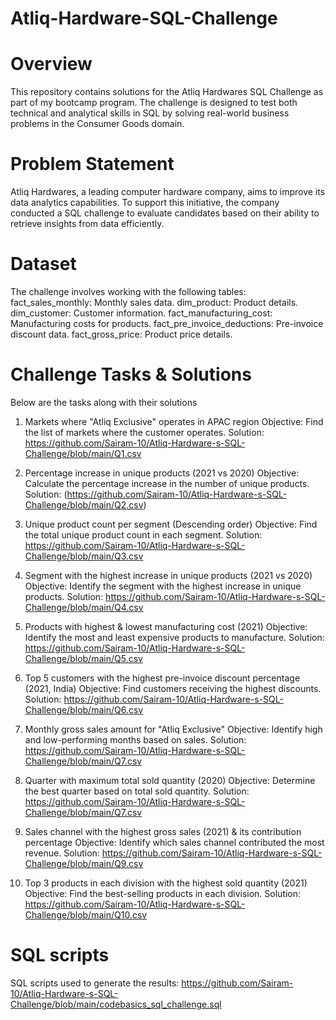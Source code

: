 # Atliq-Hardware-SQL-Challenge

# Overview
This repository contains solutions for the Atliq Hardwares SQL Challenge as part of my bootcamp program. The challenge is designed to test both technical and analytical skills in SQL by solving real-world business problems in the Consumer Goods domain.

# Problem Statement
Atliq Hardwares, a leading computer hardware company, aims to improve its data analytics capabilities. To support this initiative, the company conducted a SQL challenge to evaluate candidates based on their ability to retrieve insights from data efficiently.

# Dataset
The challenge involves working with the following tables:
fact_sales_monthly: Monthly sales data.
dim_product: Product details.
dim_customer: Customer information.
fact_manufacturing_cost: Manufacturing costs for products.
fact_pre_invoice_deductions: Pre-invoice discount data.
fact_gross_price: Product price details.

# Challenge Tasks & Solutions
Below are the tasks along with their solutions

1. Markets where "Atliq Exclusive" operates in APAC region
Objective: Find the list of markets where the customer operates.
Solution: https://github.com/Sairam-10/Atliq-Hardware-s-SQL-Challenge/blob/main/Q1.csv

2. Percentage increase in unique products (2021 vs 2020)
Objective: Calculate the percentage increase in the number of unique products.
Solution: (https://github.com/Sairam-10/Atliq-Hardware-s-SQL-Challenge/blob/main/Q2.csv)

3. Unique product count per segment (Descending order)
Objective: Find the total unique product count in each segment.
Solution: https://github.com/Sairam-10/Atliq-Hardware-s-SQL-Challenge/blob/main/Q3.csv

4. Segment with the highest increase in unique products (2021 vs 2020)
Objective: Identify the segment with the highest increase in unique products.
Solution: https://github.com/Sairam-10/Atliq-Hardware-s-SQL-Challenge/blob/main/Q4.csv

5. Products with highest & lowest manufacturing cost (2021)
Objective: Identify the most and least expensive products to manufacture.
Solution: https://github.com/Sairam-10/Atliq-Hardware-s-SQL-Challenge/blob/main/Q5.csv

6. Top 5 customers with the highest pre-invoice discount percentage (2021, India)
Objective: Find customers receiving the highest discounts.
Solution: https://github.com/Sairam-10/Atliq-Hardware-s-SQL-Challenge/blob/main/Q6.csv

7. Monthly gross sales amount for "Atliq Exclusive"
Objective: Identify high and low-performing months based on sales.
Solution: https://github.com/Sairam-10/Atliq-Hardware-s-SQL-Challenge/blob/main/Q7.csv

8. Quarter with maximum total sold quantity (2020)
Objective: Determine the best quarter based on total sold quantity.
Solution: https://github.com/Sairam-10/Atliq-Hardware-s-SQL-Challenge/blob/main/Q7.csv

9. Sales channel with the highest gross sales (2021) & its contribution percentage
Objective: Identify which sales channel contributed the most revenue.
Solution: https://github.com/Sairam-10/Atliq-Hardware-s-SQL-Challenge/blob/main/Q9.csv

10. Top 3 products in each division with the highest sold quantity (2021)
Objective: Find the best-selling products in each division.
Solution: https://github.com/Sairam-10/Atliq-Hardware-s-SQL-Challenge/blob/main/Q10.csv

# SQL scripts
SQL scripts used to generate the results: https://github.com/Sairam-10/Atliq-Hardware-s-SQL-Challenge/blob/main/codebasics_sql_challenge.sql

